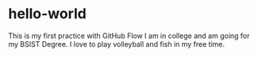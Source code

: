 # hello-world
This is my first practice with GitHub Flow
I am in college and am going for my BSIST Degree. I love to play volleyball and fish in my free time.

